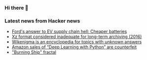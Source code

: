 ### Hi there 👋

<!--
**arashid-sh/arashid-sh** is a ✨ _special_ ✨ repository because its `README.md` (this file) appears on your GitHub profile.

Here are some ideas to get you started:

- 🔭 I’m currently working on ...
- 🌱 I’m currently learning ...
- 👯 I’m looking to collaborate on ...
- 🤔 I’m looking for help with ...
- 💬 Ask me about ...
- 📫 How to reach me: ...
- 😄 Pronouns: ...
- ⚡ Fun fact: ...
-->

### Latest news from Hacker news
<!-- BLOG-POST-LIST:START -->
- [Ford&#39;s answer to EV supply chain hell: Cheaper batteries](https://www.axios.com/2022/07/22/ford-lithium-iron-phosphate-batteries)
- [Xz format considered inadequate for long-term archiving &lpar;2016&rpar;](https://www.nongnu.org/lzip/xz_inadequate.html)
- [Wikenigma is an encyclopedia for topics with unknown answers](https://wikenigma.org.uk/)
- [Amazon sales of “Deep Learning with Python” are counterfeit](https://twitter.com/fchollet/status/1550930876183166976)
- [&quot;Burning Ship&quot; fractal](http://www.paulbourke.net/fractals/burnship/)
<!-- BLOG-POST-LIST:END -->
